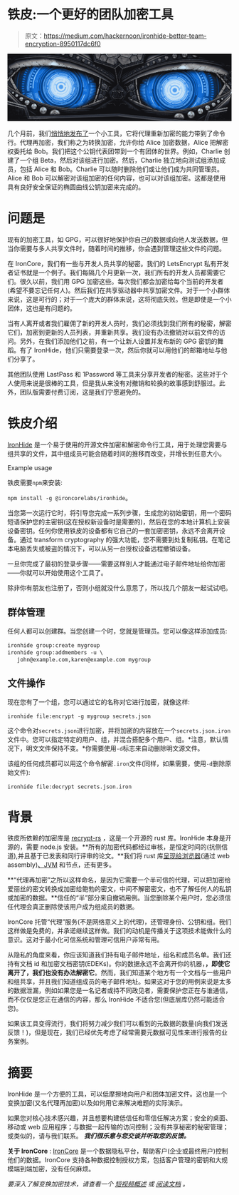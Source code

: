 # 铁皮:一个更好的团队加密工具

> 原文：<https://medium.com/hackernoon/ironhide-better-team-encryption-8950117dc6f0>

![](img/1d22681b7fe0b5860f6ce1c6b8857b33.png)

几个月前，我们[悄悄地发布了](https://github.com/ironcorelabs/ironhide)一个小工具，它将代理重新加密的能力带到了命令行。代理再加密，我们称之为转换加密，允许你给 Alice 加密数据，Alice 把解密权委托给 Bob。我们把这个公钥代表团带到一个有团体的世界。例如，Charlie 创建了一个组 Beta，然后对该组进行加密。然后，Charlie 独立地向测试组添加成员，包括 Alice 和 Bob。Charlie 可以随时删除他们或让他们成为共同管理员。Alice 和 Bob 可以解密对该组加密的任何内容，也可以对该组加密。这都是使用具有良好安全保证的椭圆曲线公钥加密来完成的。

# 问题是

现有的加密工具，如 GPG，可以很好地保护你自己的数据或向他人发送数据，但当你需要与多人共享文件时，随着时间的推移，你会遇到管理这些文件的问题。

在 IronCore，我们有一些与开发人员共享的秘密。我们的 LetsEncrypt 私有开发者证书就是一个例子。我们每隔几个月更新一次，我们所有的开发人员都需要它们。很久以前，我们用 GPG 加密这些。每次我们都会加密给每个当前的开发者(希望不要忘记任何人)。然后我们在共享驱动器中共享加密文件。对于一个小群体来说，这是可行的；对于一个庞大的群体来说，这将彻底失败。但是即使是一个小团体，这也是有问题的。

当有人离开或者我们雇佣了新的开发人员时，我们必须找到我们所有的秘密，解密它们，加密到更新的人员列表，并重新共享。我们没有办法撤销对以前文件的访问。另外，在我们添加他们之前，有一个让新人设置并发布新的 GPG 密钥的舞蹈。有了 IronHide，他们只需要登录一次，然后你就可以用他们的邮箱地址与他们分享了。

其他团队使用 LastPass 和 1Password 等工具来分享开发者的秘密。这些对于个人使用来说是很棒的工具，但是我从来没有对撤销和轮换的故事感到舒服过。此外，团队版需要付费订阅，这是我们宁愿避免的。

# 铁皮介绍

[IronHide](https://github.com/ironcorelabs/ironhide) 是一个易于使用的开源文件加密和解密命令行工具，用于处理您需要与组共享的文件，其中组成员可能会随着时间的推移而改变，并增长到任意大小。

Example usage

铁皮需要`npm`来安装:

`npm install -g @ironcorelabs/ironhide`。

当您第一次运行它时，将引导您完成一系列步骤，生成您的初始密钥，用一个密码短语保护您的主密钥(这在授权新设备时是需要的)，然后在您的本地计算机上安装设备密钥。任何你使用铁皮的设备都有它自己的一套加密密钥，永远不会离开设备。通过 transform cryptography 的强大功能，您不需要到处复制私钥。在笔记本电脑丢失或被盗的情况下，可以从另一台授权设备远程撤销设备。

一旦你完成了最初的登录步骤——需要这样别人才能通过电子邮件地址给你加密——你就可以开始使用这个工具了。

除非你有朋友也注册了，否则小组就没什么意思了，所以找几个朋友一起试试吧。

## 群体管理

任何人都可以创建群。当您创建一个时，您就是管理员。您可以像这样添加成员:

```
ironhide group:create mygroup
ironhide group:addmembers -u \ 
   john@example.com,karen@example.com mygroup
```

## 文件操作

现在您有了一个组，您可以通过它的名称对它进行加密，就像这样:

```
ironhide file:encrypt -g mygroup secrets.json
```

这个命令对`secrets.json`进行加密，并将加密的内容放在一个`secrets.json.iron`文件中。您可以指定特定的用户、组，并混合搭配多个用户、组。*注意，默认情况下，明文文件保持不变。*你需要使用`-d`标志来自动删除明文源文件。

该组的任何成员都可以用这个命令解密`.iron`文件(同样，如果需要，使用`-d`删除原始文件):

```
ironhide file:decrypt secrets.json.iron
```

# 背景

铁皮所依赖的加密库是 [recrypt-rs](https://github.com/ironcorelabs/recrypt-rs) ，这是一个开源的 rust 库。IronHide 本身是开源的，需要 node.js 安装。**所有的加密代码都经过审核，是恒定时间的(抗侧信道),并且基于已发表和同行评审的论文。**我们将 rust 库[呈现给浏览器](https://github.com/ironcorelabs/ironweb)(通过 web assembly)[、JVM](https://github.com/IronCoreLabs/ironoxide-java) 和节点，还有更多。

**“代理再加密”之所以这样命名，是因为它需要一个半可信的代理，可以把加密给爱丽丝的密文转换成加密给鲍勃的密文，中间不解密密文，也不了解任何人的私钥或加密的数据。**信任的“半”部分来自撤销用例。当您删除某个用户时，您必须信任代理会真正删除使该用户成为组成员的数据。

IronCore 托管“代理”服务(不是网络意义上的代理)，还管理身份、公钥和组。我们这样做是免费的，并承诺继续这样做。我们的动机是传播关于这项技术能做什么的意识。这对于最小化可信系统和管理可信用户非常有用。

从隐私的角度来看，你应该知道我们持有电子邮件地址，组名和成员名单。我们还持有文档 id 和加密文档密钥(EDEKs)。你的数据永远不会离开你的机器，**，即使它离开了，我们也没有办法解密它**。然而，我们知道某个地方有一个文档与一些用户和组共享，并且我们知道组成员的电子邮件地址。如果这对于您的用例来说是太多的数据泄漏，例如如果您是一名记者或持不同政见者，需要保护您正在与谁通信，而不仅仅是您正在通信的内容，那么 IronHide 不适合您(但底层库仍然可能适合您)。

如果该工具变得流行，我们将努力减少我们可以看到的元数据的数量(向我们发送反馈！)，但是现在，我们已经优先考虑了经常需要元数据可见性来进行报告的业务案例。

# 摘要

IronHide 是一个方便的工具，可以低摩擦地向用户和团体加密文件。这也是一个变换加密(又名代理再加密)以及如何用它来解决难题的实际演示。

如果您对核心技术感兴趣，并且想要构建低信任和零信任解决方案；安全的桌面、移动或 web 应用程序；与数据一起传输的访问控制；没有共享秘密的秘密管理；或类似的，请与我们联系。 ***我们很乐意与您交谈并听取您的反馈。***

**关于 IronCore** : [IronCore](https://ironcorelabs.com/) 是一个数据隐私平台，帮助客户(企业或最终用户)控制他们的数据。IronCore 支持各种数据控制授权方案，包括客户管理的密钥和大规模端到端加密，没有任何麻烦。

*要深入了解变换加密技术，请查看一个* [*短视频概述*](https://www.youtube.com/watch?v=LiWc97duTeo) *或* [*阅读文档*](https://docs.ironcorelabs.com/concepts/transform-encryption) *。*
